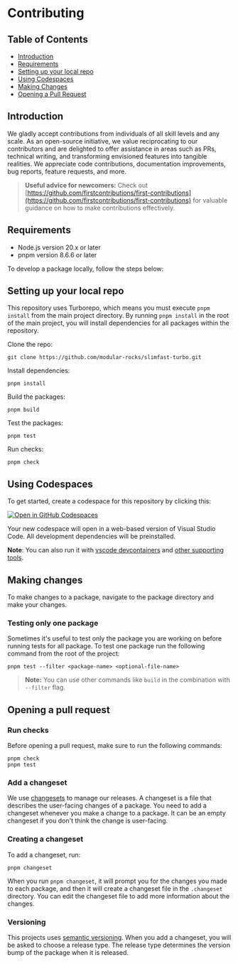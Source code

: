 # Contributing

## Table of Contents

- [Introduction](#introduction)
- [Requirements](#requirements)
- [Setting up your local repo](#setting-up-your-local-repo)
- [Using Codespaces](#using-codespaces)
- [Making Changes](#making-changes)
- [Opening a Pull Request](#opening-a-pull-request)

## Introduction

We gladly accept contributions from individuals of all skill levels and any scale. As an open-source initiative, we value reciprocating to our contributors and are delighted to offer assistance in areas such as PRs, technical writing, and transforming envisioned features into tangible realities. We appreciate code contributions, documentation improvements, bug reports, feature requests, and more.

> **Useful advice for newcomers:**
> Check out [https://github.com/firstcontributions/first-contributions](https://github.com/firstcontributions/first-contributions) for valuable guidance on how to make contributions effectively.

## Requirements

- Node.js version 20.x or later
- pnpm version 8.6.6 or later

To develop a package locally, follow the steps below:

## Setting up your local repo

This repository uses Turborepo, which means you must execute `pnpm install` from the main project directory. By running `pnpm install` in the root of the main project, you will install dependencies for all packages within the repository.

Clone the repo:

```
git clone https://github.com/modular-rocks/slimfast-turbo.git
```

Install dependencies:

```
pnpm install

```

Build the packages:

```
pnpm build
```

Test the packages:

```
pnpm test
```

Run checks:

```
pnpm check
```

## Using Codespaces

To get started, create a codespace for this repository by clicking this:

[![Open in GitHub Codespaces](https://github.com/codespaces/badge.svg)](https://codespaces.new/modular-rocks/slimfast-turbo)

Your new codespace will open in a web-based version of Visual Studio Code. All development dependencies will be preinstalled.

**Note**: You can also run it with [vscode devcontainers](https://code.visualstudio.com/docs/devcontainers/containers) and [other supporting tools](https://containers.dev/supporting).

## Making changes

To make changes to a package, navigate to the package directory and make your changes.

### Testing only one package

Sometimes it's useful to test only the package you are working on before running tests for all package. To test one package run the following command from the root of the project:

```
pnpm test --filter <package-name> <optional-file-name>
```

> **Note:** You can use other commands like `build` in the combination with `--filter` flag.

## Opening a pull request

### Run checks

Before opening a pull request, make sure to run the following commands:

```
pnpm check
pnpm test
```

### Add a changeset

We use [changesets](https://github.com/changesets/changesets) to manage our releases. A changeset is a file that describes the user-facing changes of a package. You need to add a changeset whenever you make a change to a package. It can be an empty changeset if you don't think the change is user-facing.

### Creating a changeset

To add a changeset, run:

```
pnpm changeset
```

When you run `pnpm changeset`, it will prompt you for the changes you made to each package, and then it will create a changeset file in the `.changeset` directory. You can edit the changeset file to add more information about the changes.

### Versioning

This projects uses [semantic versioning](https://semver.org/). When you add a changeset, you will be asked to choose a release type. The release type determines the version bump of the package when it is released.
